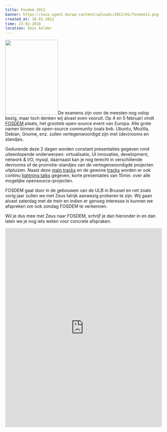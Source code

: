 ```yaml
---
title: Fosdem 2012
banner: https://zeus.ugent.be/wp-content/uploads/2012/01/fosdem12.png
created_at: 18-01-2012
time: 23-02-2016
location: Zeus kelder
---
```


<a href="https://fosdem.org"><img src="https://zeus.ugent.be/wp-content/uploads/2012/01/fosdem12.png" alt="" title="FOSDEM" width="170" height="240" class="alignright size-full wp-image-662" /></a>De examens zijn voor de meesten nog volop bezig, maar toch denken wij alvast even vooruit. Op 4 en 5 februari vindt <a href="https://fosdem.org/2012/" title="FOSDEM">FOSDEM</a> plaats, het grootste open-source event van Europa. Alle grote namen binnen de open-source community zoals bvb. Ubuntu, Mozilla, Debian, Gnome, enz. zullen vertegenwoordigd zijn met (dev)rooms en standjes.

Gedurende deze 2 dagen worden constant presentaties gegeven rond uiteenlopende onderwerpen: virtualisatie, UI innovaties, development, network & I/O, mysql, daarnaast kan je nog terecht in verschillende devrooms of de promotie-standjes van de vertegenwoordigde projecten uitpluizen. Naast deze <a href="https://fosdem.org/2012/schedule/main-tracks" title="main tracks">main tracks</a> en de gewone <a href="https://fosdem.org/2012/schedule/tracks">tracks</a> worden er ook continu <a href="https://fosdem.org/2012/schedule/track/lightningtalks">lightning talks</a> gegeven, korte presentaties van 15min. over alle mogelijke opensource-projecten.

FOSDEM gaat door in de gebouwen van de ULB in Brussel en net zoals vorig jaar zullen we met Zeus talrijk aanwezig proberen te zijn. Wij gaan alvast zaterdag met de trein en indien er genoeg interesse is kunnen we afspreken om ook zondag FOSDEM te verkennen.

Wil je dus mee met Zeus naar FOSDEM, schrijf je dan hieronder in en dan laten we je nog iets weten voor concrete afspraken.

<!--more-->
<iframe src="https://docs.google.com/spreadsheet/embeddedform?formkey=dDJVcE92WTJMcC1CVkZhM0JxU2Vtd0E6MQ" width="100%" height="639" frameborder="0" marginheight="0" marginwidth="0">Loading...</iframe>
